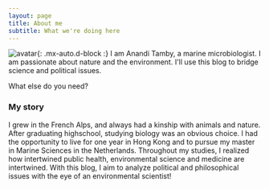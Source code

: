 ```yaml
---
layout: page
title: About me
subtitle: What we're doing here
---
```

![avatar](https://64.media.tumblr.com/1081f848dc5bd4a27ee5c9ad91e35f31/a5c2722ec71e5b9a-88/s1280x1920/03f84fb13d5077af85355d22caffe177f17861d6.jpg){: .mx-auto.d-block :}
I am Anandi Tamby, a marine microbiologist. I am passionate about nature and the environment. I'll use this blog to bridge science and political issues. 

What else do you need?

### My story

I grew in the French Alps, and always had a kinship with animals and nature. After graduating highschool, studying biology was an obvious choice. I had the opportunity to live for one year in Hong Kong and to pursue my master in Marine Sciences in the Netherlands. Throughout my studies, I realized how intertwined public health, environmental science and medicine are intertwined. With this blog, I aim to analyze political and philosophical issues with the eye of an environmental scientist!
